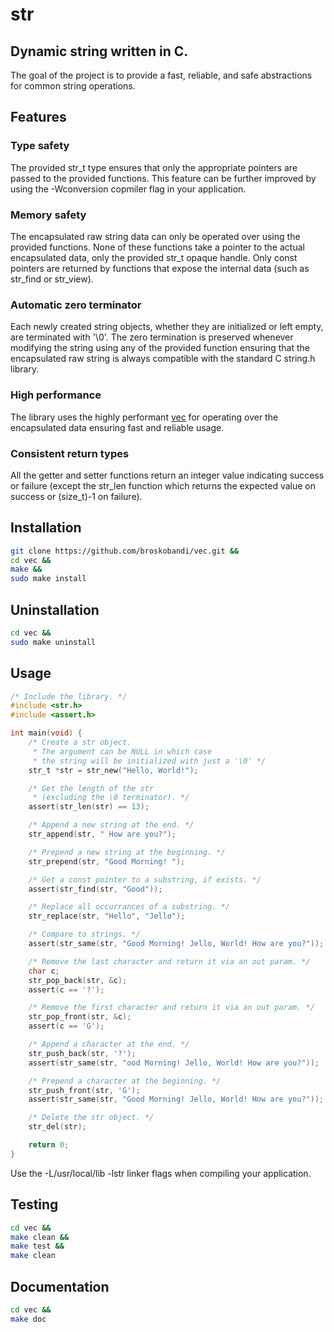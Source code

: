 # str
## Dynamic string written in C.
The goal of the project is to provide a fast, reliable, and safe abstractions
for common string operations.
## Features
### Type safety
The provided str_t type ensures that only the appropriate pointers are passed 
to the provided functions. This feature can be further improved by using 
the -Wconversion copmiler flag in your application.
### Memory safety
The encapsulated raw string data can only be operated over using the provided
functions. None of these functions take a pointer to the actual encapsulated 
data, only the provided str_t opaque handle. Only const pointers are returned 
by functions that expose the internal data (such as str_find or str_view).
### Automatic zero terminator
Each newly created string objects, whether they are initialized or left empty,
are terminated with '\0'. The zero termination is preserved whenever modifying
the string using any of the provided function ensuring that the encapsulated 
raw string is always compatible with the standard C string.h library.
### High performance
The library uses the highly performant [vec](https://github.com/broskobandi/vec.git)
for operating over the encapsulated data ensuring fast and reliable usage.
### Consistent return types
All the getter and setter functions return an integer value indicating success
or failure (except the str_len function which returns the expected value on
success or (size_t)-1 on failure). 
## Installation
```bash
git clone https://github.com/broskobandi/vec.git &&
cd vec &&
make &&
sudo make install
```
## Uninstallation
```bash
cd vec &&
sudo make uninstall
```
## Usage
```c
/* Include the library. */
#include <str.h>
#include <assert.h>

int main(void) {
	/* Create a str object.
	 * The argument can be NULL in which case 
	 * the string will be initialized with just a '\0' */
	str_t *str = str_new("Hello, World!");

	/* Get the length of the str
	 * (excluding the \0 terminator). */
	assert(str_len(str) == 13);

	/* Append a new string at the end. */
	str_append(str, " How are you?");

	/* Prepend a new string at the beginning. */
	str_prepend(str, "Good Morning! ");

	/* Get a const pointer to a substring, if exists. */
	assert(str_find(str, "Good"));

	/* Replace all occurrances of a substring. */
	str_replace(str, "Hello", "Jello");

	/* Compare to strings. */
	assert(str_same(str, "Good Morning! Jello, World! How are you?"));

	/* Remove the last character and return it via an out param. */
	char c;
	str_pop_back(str, &c);
	assert(c == '?');

	/* Remove the first character and return it via an out param. */
	str_pop_front(str, &c);
	assert(c == 'G');

	/* Append a character at the end. */
	str_push_back(str, '?');
	assert(str_same(str, "ood Morning! Jello, World! How are you?"));

	/* Prepend a character at the beginning. */
	str_push_front(str, 'G');
	assert(str_same(str, "Good Morning! Jello, World! How are you?"));

	/* Delete the str object. */
	str_del(str);

	return 0;
}
```
Use the -L/usr/local/lib -lstr linker flags when compiling your application.
## Testing
```bash
cd vec &&
make clean &&
make test &&
make clean
```
## Documentation
```bash
cd vec &&
make doc
```
